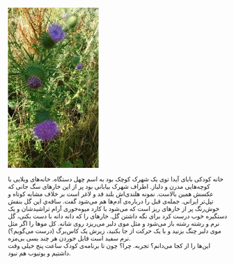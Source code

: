 <!-- 
.. title: پیاده‌روی در دلفت-هفت جولای دوهزار و پانزده
.. slug: 2015-07-07-lopen-in-delft
.. date: 2015-07-07 20:14:54 UTC+02:00
.. tags: 
.. category: پیاده‌روی در دلفت
.. link: 
.. description: 
.. type: text
-->

![delft](/20150707_delft_small.jpg)

خانه کودکی بابای آیدا توی یک شهرک کوچک بود به اسم چهل دستگاه. خانه‌های ویلایی با کوچه‌هایی مدرن و دلباز. اطراف شهرک بیابانی بود پر از این خارهای سگ جانی که عکسش همین بالاست. نمونه هلندی‌اش بلند قد و لاغر است بر خلاف مشابه کوتاه و تپل‌تر ایرانی. جمله‌ی قبل را درباره‌ی آدم‌ها هم می‌شود گفت. ساقه‌ي این گل بنفش خوش‌رنگ پر از خارهای ریز است که می‌شود با کارد میوه‌خوری آرام تراشیدشان و یک دستگیره خوب درست کرد برای نگه داشتن گل. خارهای را که دانه دانه با دست بکنی، گل نرم و رشته رشته باز می‌شود و مثل موی دلبر می‌ریزد روی شانه. کل موها را اگر مثل موی دلبر چنگ بزنید و با یک حرکت از جا بکنید، زیرش یک کاس‌برگ (درست می‌گویم؟) نرم سفید است قابل خوردن هر چند بسی بی‌مزه.  
این‌ها را از کجا می‌دانم؟ تجربه. چرا؟ چون تا برنامه‌ی کودک ساعت پنج خیلی وقت داشتیم و یوتیوب هم نبود.
